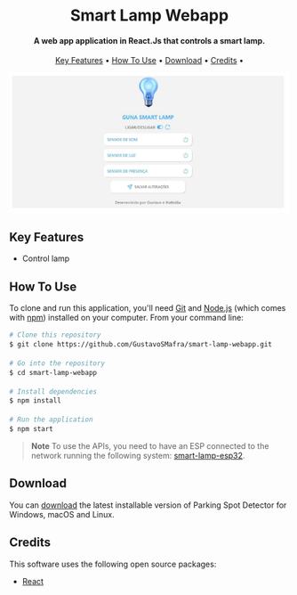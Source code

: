 
<h1 align="center">
  Smart Lamp Webapp
</h1>

<h4 align="center">A web app application in React.Js that controls a smart lamp.</h4>

<p align="center">
  <a href="#key-features">Key Features</a> •
  <a href="#how-to-use">How To Use</a> •
  <a href="#download">Download</a> •
  <a href="#credits">Credits</a> •
</p>

![screenshot](https://github.com/GustavoSMafra/smart-lamp-webapp/blob/main/imgs/smart-lamp-webapp-img.png)

## Key Features

* Control lamp

## How To Use

To clone and run this application, you'll need [Git](https://git-scm.com) and [Node.js](https://nodejs.org/en/download/) (which comes with [npm](http://npmjs.com)) installed on your computer. From your command line:

```bash
# Clone this repository
$ git clone https://github.com/GustavoSMafra/smart-lamp-webapp.git

# Go into the repository
$ cd smart-lamp-webapp

# Install dependencies
$ npm install

# Run the application
$ npm start
```

> **Note**
> To use the APIs, you need to have an ESP connected to the network running the following system: [smart-lamp-esp32](https://github.com/GustavoSMafra/smart-lamp-esp32).


## Download

You can [download](https://github.com/GustavoSMafra/smart-lamp-webapp.git) the latest installable version of Parking Spot Detector for Windows, macOS and Linux.

## Credits

This software uses the following open source packages:

- [React]([https://docs.python.org/3/library/urllib.html](https://react.dev/))
